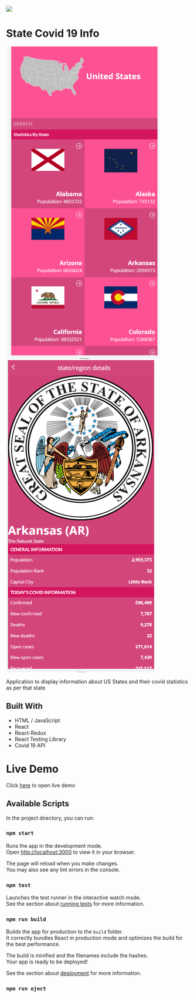 ![](https://img.shields.io/badge/Microverse-blueviolet)

# State Covid 19 Info
![screenshot-1](./covid1.png)
![screenshot-2](./covid2.png)

Application to display information about US States and their covid statistics as per that state

## Built With
- HTML / JavaScript 
- React
- React-Redux
- React Testing Library
- Covid 19 API 

# Live Demo

Click [here](https://priceless-kirch-2b7a76.netlify.app/) to open live demo

## Available Scripts

In the project directory, you can run:

### `npm start`

Runs the app in the development mode.\
Open [http://localhost:3000](http://localhost:3000) to view it in your browser.

The page will reload when you make changes.\
You may also see any lint errors in the console.

### `npm test`

Launches the test runner in the interactive watch mode.\
See the section about [running tests](https://facebook.github.io/create-react-app/docs/running-tests) for more information.

### `npm run build`

Builds the app for production to the `build` folder.\
It correctly bundles React in production mode and optimizes the build for the best performance.

The build is minified and the filenames include the hashes.\
Your app is ready to be deployed!

See the section about [deployment](https://facebook.github.io/create-react-app/docs/deployment) for more information.

### `npm run eject`


